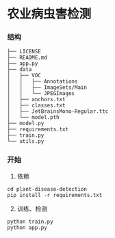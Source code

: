 # 农业病虫害检测

### 结构
```text
├── LICENSE
├── README.md
├── app.py
├── data
│   ├── VOC
│   │   ├── Annotations
│   │   ├── ImageSets/Main
│   │   └── JPEGImages
│   ├── anchors.txt
│   ├── classes.txt
│   ├── JetBrainsMono-Regular.ttc
│   └── model.pth
├── model.py
├── requirements.txt
├── train.py
└── utils.py
```

### 开始
1. 依赖
```shell
cd plant-disease-detection
pip install -r requirements.txt
```

2. 训练、检测
```shell
python train.py
python app.py
```
